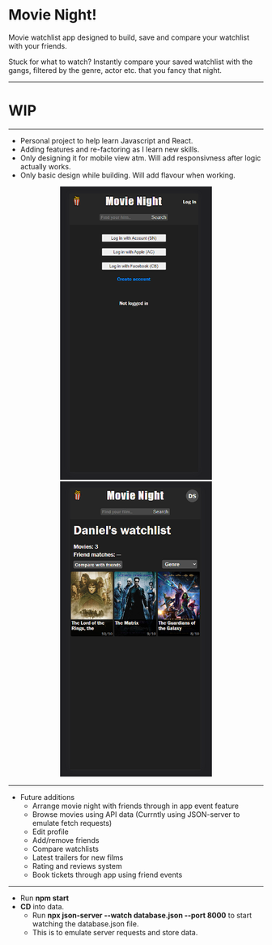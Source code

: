 # Movie Night!


Movie watchlist app designed to build, save and compare your watchlist with your friends.

Stuck for what to watch? Instantly compare your saved watchlist with the gangs, filtered by the genre, actor etc. that you fancy that night.


---

# WIP

---

* Personal project to help learn Javascript and React.
* Adding features and re-factoring as I learn new skills.
* Only designing it for mobile view atm. Will add responsivness after logic actually works.
* Only basic design while building. Will add flavour when working.

<div align='center'>
    <img src="/src/movienightscreengrab1.PNG" alt='Login page' width="300">
    <img src="/src/movienightscreengrab2.PNG" alt='Watchlist page' width="300">
</div>

---

* Future additions
    * Arrange movie night with friends through in app event feature
    * Browse movies using API data (Currntly using JSON-server to emulate fetch requests)
    * Edit profile
    * Add/remove friends
    * Compare watchlists
    * Latest trailers for new films
    * Rating and reviews system
    * Book tickets through app using friend events

---

- Run **npm start** 
- **CD** into data.
    - Run **npx json-server --watch database.json --port 8000** to start watching the database.json file.
    - This is to emulate server requests and store data.